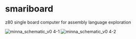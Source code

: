 # smariboard
z80 single board computer for assembly language exploration

![minna_schematic_v0 4-1](https://cloud.githubusercontent.com/assets/6564926/7530763/603f8d9e-f503-11e4-8844-0f7d5235badb.png)
![minna_schematic_v0 4-2](https://cloud.githubusercontent.com/assets/6564926/7530762/6022d26c-f503-11e4-912a-bb8ecebe94f4.png)
